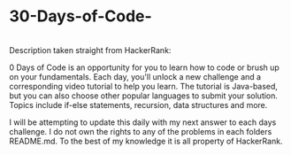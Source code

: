 # 30-Days-of-Code-
<br>
Description taken straight from HackerRank: <br>

0 Days of Code is an opportunity for you to learn how to code or brush up on your fundamentals. Each day, you'll unlock a new challenge and a corresponding video tutorial to help you learn.
The tutorial is Java-based, but you can also choose other popular languages to submit your solution. Topics include if-else statements, recursion, data structures and more. <br>

I will be attempting to update this daily with my next answer to each days challenge. I do not own the rights to any of the problems in each folders README.md. To the best of my knowledge it is all property of HackerRank.

